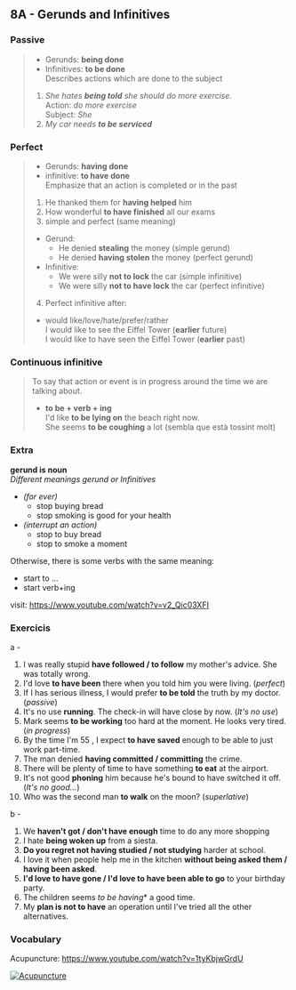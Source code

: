 ## 8A - Gerunds and Infinitives

### Passive  
>- Gerunds: **being done**  
>- Infinitives: **to be done**  
>Describes actions which are done to the subject
>  
>1. *She hates __being told__ she should do more exercise.*  
  Action: _do more exercise_   
  Subject: _She_
>2. *My car needs __to be serviced__*  

### Perfect  
>  - Gerunds: **having done**  
>  - infinitive: **to have done**  
>Emphasize that an action is completed or in the past  
>  
>1. He thanked them for **having helped** him  
>2. How wonderful **to have finished** all our exams  
>3. simple and perfect (same meaning)  
>  - Gerund:  
>    - He denied **stealing** the money (simple gerund)  
>    - He denied **having stolen** the money (perfect gerund)  
>  - Infinitive:  
>    - We were silly **not to lock** the car (simple infinitive)  
>    - We were silly **not to have lock** the car (perfect infinitive)  
>4. Perfect infinitive after:  
>  - would like/love/hate/prefer/rather  
>  I would like to see the Eiffel Tower (**earlier** future)  
>  I would like to have seen the Eiffel Tower (**earlier** past)  

### Continuous infinitive  
>To say that action or event is in progress around the time we are talking about.  
> - **to be + verb + ing**  
>  I'd like **to be lying on** the beach right now.  
>  She seems **to be coughing** a lot (sembla que està tossint molt)

### Extra
**gerund is noun**  
_Different meanings gerund or Infinitives_  

- *(for ever)*  
    - stop buying bread  
    - stop smoking is good for your health  
- *(interrupt an action)*  
    - stop to buy bread  
    - stop to smoke a moment  


Otherwise, there is some verbs with the same meaning:
- start to ...  
- start verb+ing  

visit: https://www.youtube.com/watch?v=v2_Qic03XFI  

### Exercicis
a -
1. I was really stupid **have followed / to follow** my mother's advice. She was totally wrong.
2. I'd love **to have been** there when you told him you were living. (_perfect_)
3. If I has serious illness, I would prefer **to be told** the truth by my doctor. (_passive_)
4. It's no use **running**. The check-in will have close by now. (_It's no use_)
5. Mark seems **to be working** too hard at the moment. He looks very tired. (_in progress_)
6. By the time I'm 55 , I expect **to have saved** enough to be able to just work part-time.
7. The man denied **having committed / committing** the crime.
8. There will be plenty of time to have something **to eat** at the airport.
9. It's not good **phoning** him because he's bound to have switched it off. (_It's no good..._)
10. Who was the second man **to walk** on the moon? (_superlative_)  

b -
1. We **haven't got / don't have enough** time to do any more shopping
2. I hate **being woken up** from a siesta.
3. **Do you regret not having studied / not studying** harder at school.
4. I love it when people help me in the kitchen **without being asked them / having been asked**.
5. **I'd love to have gone / I'd love to have been able to go** to your birthday party.
6. The children seems *to be having** a good time.
7. My **plan is not to have** an operation until I've tried all the other alternatives.

### Vocabulary
Acupuncture: https://www.youtube.com/watch?v=1tyKbjwGrdU  

[![Acupuncture](http://img.youtube.com/vi/1tyKbjwGrdU/0.jpg)](https://www.youtube.com/watch?v=1tyKbjwGrdU "Acupuncture")

